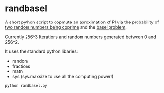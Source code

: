 # randbasel
A short python script to copmute an aproximation of PI via the probability of [two random numbers being coprime](http://www.cut-the-knot.org/m/Probability/TwoCoprime.shtml) and the [basel problem](https://plus.maths.org/content/basel-problem).   

Currently 256^3 Iterations and random numbers generated between 0 and 256^2.  


It uses the standard python libaries:
 - random
 - fractions
 - math
 - sys (sys.maxsize to use all the computing power!)

`python randbasel.py`
